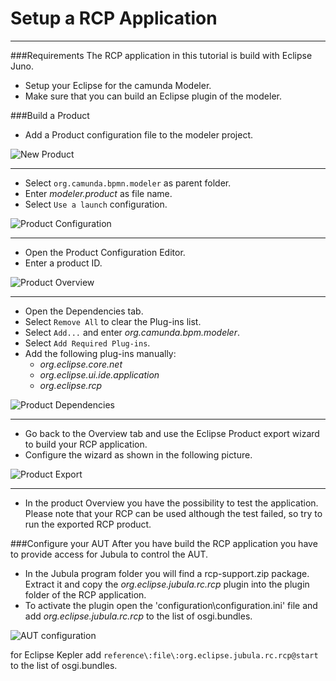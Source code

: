 Setup a RCP Application
=======================
----------------------

###Requirements
The RCP application in this tutorial is build with Eclipse Juno.

* Setup your Eclipse for the camunda Modeler.
* Make sure that you can build an Eclipse plugin of the modeler.


###Build a Product
* Add a Product configuration file to the modeler project.

![New Product](https://raw.github.com/camunda/camunda-eclipse-plugin/develop/org.camunda.bpm.modeler.tests.functional/documentation/images/Jubula_RCP_NewProduct.png)

----------------
* Select `org.camunda.bpmn.modeler` as parent folder.
* Enter _modeler.product_ as file name.
* Select `Use a launch` configuration.

![Product Configuration](https://raw.github.com/camunda/camunda-eclipse-plugin/develop/org.camunda.bpm.modeler.tests.functional/documentation/images/Jubula_RCP_NewProductConfiguration.png)

----------------
* Open the Product Configuration Editor.
* Enter a product ID.

![Product Overview](https://raw.github.com/camunda/camunda-eclipse-plugin/develop/org.camunda.bpm.modeler.tests.functional/documentation/images/Jubula_RCP_Product_Overview.png)

----------------
* Open the Dependencies tab.
* Select `Remove All` to clear the Plug-ins list.
* Select `Add...` and enter _org.camunda.bpm.modeler_.
* Select `Add Required Plug-ins`.
* Add the following plug-ins manually:
	* _org.eclipse.core.net_
	* _org.eclipse.ui.ide.application_
	* _org.eclipse.rcp_

![Product Dependencies](https://raw.github.com/camunda/camunda-eclipse-plugin/develop/org.camunda.bpm.modeler.tests.functional/documentation/images/Jubula_RCP_Product_Dependencies.png)

----------------
* Go back to the Overview tab and use the Eclipse Product export wizard to build your RCP application.
* Configure the wizard as shown in the following picture.

![Product Export](https://raw.github.com/camunda/camunda-eclipse-plugin/develop/org.camunda.bpm.modeler.tests.functional/documentation/images/Jubula_RCP_Product_Export.png)

----------------
* In the product Overview you have the possibility to test the application. Please note that your RCP can be used although the test failed, so try to run the exported RCP product.

###Configure your AUT
After you have build the RCP application you have to provide access for Jubula to control the AUT.

* In the Jubula program folder you will find a rcp-support.zip package. Extract it and copy the _org.eclipse.jubula.rc.rcp_ plugin into the plugin folder of the RCP application.
* To activate the plugin open the 'configuration\configuration.ini' file and add _org.eclipse.jubula.rc.rcp_ to the list of osgi.bundles.

![AUT configuration](https://raw.github.com/camunda/camunda-eclipse-plugin/develop/org.camunda.bpm.modeler.tests.functional/documentation/images/Jubula_RCP_configINI.png)


for Eclipse Kepler add `reference\:file\:org.eclipse.jubula.rc.rcp@start` to the list of osgi.bundles.